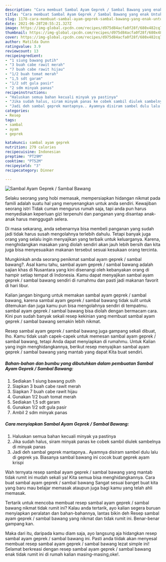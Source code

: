 ```yaml
---
description: "Cara membuat Sambal Ayam Geprek / Sambal Bawang yang enak Untuk Jualan"
title: "Cara membuat Sambal Ayam Geprek / Sambal Bawang yang enak Untuk Jualan"
slug: 1178-cara-membuat-sambal-ayam-geprek-sambal-bawang-yang-enak-untuk-jualan
date: 2021-06-28T20:55:21.327Z
image: https://img-global.cpcdn.com/recipes/d975d84acfa0f28f/680x482cq70/sambal-ayam-geprek-sambal-bawang-foto-resep-utama.jpg
thumbnail: https://img-global.cpcdn.com/recipes/d975d84acfa0f28f/680x482cq70/sambal-ayam-geprek-sambal-bawang-foto-resep-utama.jpg
cover: https://img-global.cpcdn.com/recipes/d975d84acfa0f28f/680x482cq70/sambal-ayam-geprek-sambal-bawang-foto-resep-utama.jpg
author: Matilda Dunn
ratingvalue: 3.9
reviewcount: 13
recipeingredient:
- "1 siung bawang putih"
- "3 buah cabe rawit merah"
- "7 buah cabe rawit hijau"
- "1/2 buah tomat merah"
- "1,5 sdt garam"
- "1/2 sdt gula pasir"
- "2 sdm minyak panas"
recipeinstructions:
- "Haluskan semua bahan kecuali minyak ya pastinya"
- "Jika sudah halus, siram minyak panas ke cobek sambil diulek sambelnya di minyak panas"
- "Jadi deh sambal geprek mantapnya.. Ayamnya disiram sambel dulu lalu di geprek ya. Biasanya sambal bawang ini cocok buat geprek ayam krispi"
categories:
- Resep
tags:
- sambal
- ayam
- geprek

katakunci: sambal ayam geprek 
nutrition: 279 calories
recipecuisine: Indonesian
preptime: "PT29M"
cooktime: "PT52M"
recipeyield: "3"
recipecategory: Dinner

---
```



![Sambal Ayam Geprek / Sambal Bawang](https://img-global.cpcdn.com/recipes/d975d84acfa0f28f/680x482cq70/sambal-ayam-geprek-sambal-bawang-foto-resep-utama.jpg)

Selaku seorang yang hobi memasak, mempersiapkan hidangan nikmat pada famili adalah suatu hal yang menyenangkan untuk anda sendiri. Kewajiban seorang istri Tidak cuman mengurus rumah saja, tapi anda pun harus menyediakan keperluan gizi terpenuhi dan panganan yang disantap anak-anak harus menggugah selera.

Di masa  sekarang, anda sebenarnya bisa membeli panganan yang sudah jadi tidak harus susah mengolahnya terlebih dahulu. Tetapi banyak juga orang yang selalu ingin menyajikan yang terbaik untuk keluarganya. Karena, menghidangkan masakan yang diolah sendiri akan jauh lebih bersih dan kita juga bisa menyesuaikan makanan tersebut sesuai kesukaan orang tercinta. 



Mungkinkah anda seorang penikmat sambal ayam geprek / sambal bawang?. Asal kamu tahu, sambal ayam geprek / sambal bawang adalah sajian khas di Nusantara yang kini disenangi oleh kebanyakan orang di hampir setiap tempat di Indonesia. Kamu dapat menyajikan sambal ayam geprek / sambal bawang sendiri di rumahmu dan pasti jadi makanan favorit di hari libur.

Kalian jangan bingung untuk memakan sambal ayam geprek / sambal bawang, karena sambal ayam geprek / sambal bawang tidak sulit untuk ditemukan dan juga kamu pun bisa mengolahnya sendiri di tempatmu. sambal ayam geprek / sambal bawang bisa diolah dengan bermacam cara. Kini pun sudah banyak sekali resep kekinian yang membuat sambal ayam geprek / sambal bawang semakin lebih nikmat.

Resep sambal ayam geprek / sambal bawang juga gampang sekali dibuat, lho. Kamu tidak usah capek-capek untuk memesan sambal ayam geprek / sambal bawang, tetapi Anda dapat menyiapkan di rumahmu. Untuk Kalian yang ingin menghidangkannya, berikut resep menyajikan sambal ayam geprek / sambal bawang yang mantab yang dapat Kita buat sendiri.

<!--inarticleads1-->

##### Bahan-bahan dan bumbu yang dibutuhkan dalam pembuatan Sambal Ayam Geprek / Sambal Bawang:

1. Sediakan 1 siung bawang putih
1. Siapkan 3 buah cabe rawit merah
1. Siapkan 7 buah cabe rawit hijau
1. Gunakan 1/2 buah tomat merah
1. Sediakan 1,5 sdt garam
1. Gunakan 1/2 sdt gula pasir
1. Ambil 2 sdm minyak panas




<!--inarticleads2-->

##### Cara menyiapkan Sambal Ayam Geprek / Sambal Bawang:

1. Haluskan semua bahan kecuali minyak ya pastinya
1. Jika sudah halus, siram minyak panas ke cobek sambil diulek sambelnya di minyak panas
1. Jadi deh sambal geprek mantapnya.. Ayamnya disiram sambel dulu lalu di geprek ya. Biasanya sambal bawang ini cocok buat geprek ayam krispi




Wah ternyata resep sambal ayam geprek / sambal bawang yang mantab tidak rumit ini mudah sekali ya! Kita semua bisa menghidangkannya. Cara buat sambal ayam geprek / sambal bawang Sangat sesuai banget buat kita yang baru mau belajar memasak ataupun juga bagi kamu yang telah ahli memasak.

Tertarik untuk mencoba membuat resep sambal ayam geprek / sambal bawang nikmat tidak rumit ini? Kalau anda tertarik, ayo kalian segera buruan menyiapkan peralatan dan bahan-bahannya, lantas bikin deh Resep sambal ayam geprek / sambal bawang yang nikmat dan tidak rumit ini. Benar-benar gampang kan. 

Maka dari itu, daripada kamu diam saja, ayo langsung aja hidangkan resep sambal ayam geprek / sambal bawang ini. Pasti anda tiidak akan menyesal membuat resep sambal ayam geprek / sambal bawang lezat simple ini! Selamat berkreasi dengan resep sambal ayam geprek / sambal bawang enak tidak rumit ini di rumah kalian masing-masing,oke!.

